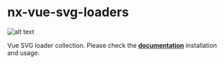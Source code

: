 # nx-vue-svg-loaders

![alt text](https://github.com/ngeenx/nx-svg-loaders/blob/main/docs/static/img/nx-svg-loaders-preview.gif?raw=true)

Vue SVG loader collection. Please check the **[documentation](https://ngeenx.github.io/nx-svg-loaders/docs/category/vue)** installation and usage.
